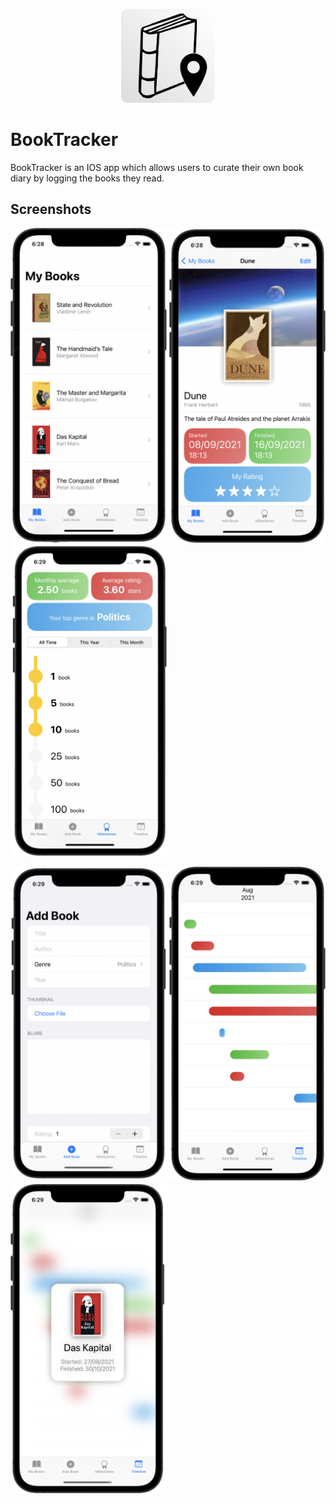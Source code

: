 <p align="center">
  <img src="screenshots/appicon.png?raw=true" alt="BookTracker" width=150/>
</p>

# BookTracker

BookTracker is an IOS app which allows users to curate their own book diary by logging the books they read.


## Screenshots

<p float="left">
  <img src="screenshots/screenshot4.png?raw=true" width="250" />
  <img src="screenshots/screenshot2.png?raw=true" width="250" />
  <img src="screenshots/screenshot5.png?raw=true" width="250" />
</p>

<p float="left">
  <img src="screenshots/screenshot1.png?raw=true" width="250" />
  <img src="screenshots/screenshot3.png?raw=true" width="250" />
  <img src="screenshots/screenshot6.png?raw=true" width="250" />
</p>


